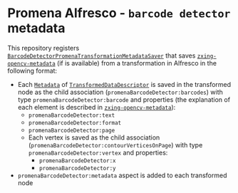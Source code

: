 # Promena Alfresco - `barcode detector` metadata
This repository registers [`BarcodeDetectorPromenaTransformationMetadataSaver`](./src/main/kotlin/pl/beone/promena/alfresco/module/transformer/barcodedetector/external/transformation/BarcodeDetectorPromenaTransformationMetadataSaver.kt) that saves [`zxing-opencv-metadata`](https://gitlab.office.beone.pl/promena/promena-transformer-barcode-detector-metadata) (if is available) from a transformation in Alfresco in the following format:
* Each [`Metadata`](https://gitlab.office.beone.pl/promena/promena/blob/master/base/promena-transformer/contract/src/main/kotlin/pl/beone/promena/transformer/contract/model/Metadata.kt) of [`TransformedDataDescriptor`](https://gitlab.office.beone.pl/promena/promena/blob/master/base/promena-transformer/contract/src/main/kotlin/pl/beone/promena/transformer/contract/data/TransformedDataDescriptor.kt) is saved in the transformed node as the child association (`promenaBarcodeDetector:barcodes`) with type `promenaBarcodeDetector:barcode` and properties (the explanation of each element is described in [`zxing-opencv-metadata`](https://gitlab.office.beone.pl/promena/promena-transformer-barcode-detector-metadata)):
    * `promenaBarcodeDetector:text`
    * `promenaBarcodeDetector:format`
    * `promenaBarcodeDetector:page`
    * Each vertex is saved as the child association (`promenaBarcodeDetector:contourVerticesOnPage`) with type `promenaBarcodeDetector:vertex` and properties:
        * `promenaBarcodeDetector:x`
        * `promenaBarcodeDetector:y`
* `promenaBarcodeDetector:metadata` aspect is added to each transformed node